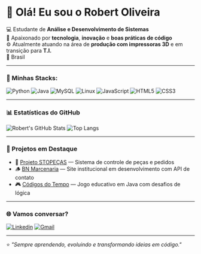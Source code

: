 # 👋 Olá! Eu sou o Robert Oliveira  

💻 Estudante de **Análise e Desenvolvimento de Sistemas**  
🚀 Apaixonado por **tecnologia**, **inovação** e **boas práticas de código**  
⚙️ Atualmente atuando na área de **produção com impressoras 3D** e em transição para **T.I.**  
📍 Brasil  

---

### 🧠 Minhas Stacks:
![Python](https://img.shields.io/badge/Python-3776AB?style=for-the-badge&logo=python&logoColor=white)
![Java](https://img.shields.io/badge/Java-ED8B00?style=for-the-badge&logo=openjdk&logoColor=white)
![MySQL](https://img.shields.io/badge/MySQL-4479A1?style=for-the-badge&logo=mysql&logoColor=white)
![Linux](https://img.shields.io/badge/Linux-FCC624?style=for-the-badge&logo=linux&logoColor=black)
![JavaScript](https://img.shields.io/badge/JavaScript-F7DF1E?style=for-the-badge&logo=javascript&logoColor=black)
![HTML5](https://img.shields.io/badge/HTML5-E34F26?style=for-the-badge&logo=html5&logoColor=white)
![CSS3](https://img.shields.io/badge/CSS3-1572B6?style=for-the-badge&logo=css3&logoColor=white)

---

### 📊 Estatísticas do GitHub
![Robert's GitHub Stats](https://github-readme-stats.vercel.app/api?username=RobertOliveira&show_icons=true&theme=tokyonight)
![Top Langs](https://github-readme-stats.vercel.app/api/top-langs/?username=RobertOliveira&layout=compact&theme=tokyonight)

---

### 🧩 Projetos em Destaque
- 🧱 [Projeto STOPEÇAS](#) — Sistema de controle de peças e pedidos  
- 🪵 [BN Marcenaria](#) — Site institucional em desenvolvimento com API de contato  
- 🎮 [Códigos do Tempo](#) — Jogo educativo em Java com desafios de lógica  

---

### 🌐 Vamos conversar?
[![Linkedin](https://img.shields.io/badge/LinkedIn-0077B5?style=for-the-badge&logo=linkedin&logoColor=white)](https://www.linkedin.com/in/robert-oliveira-a7389532a/)
[![Gmail](https://img.shields.io/badge/Gmail-EA4335?style=for-the-badge&logo=gmail&logoColor=white)](mailto:robinho_root@hotmail.com)

---

⭐ *"Sempre aprendendo, evoluindo e transformando ideias em código."*
